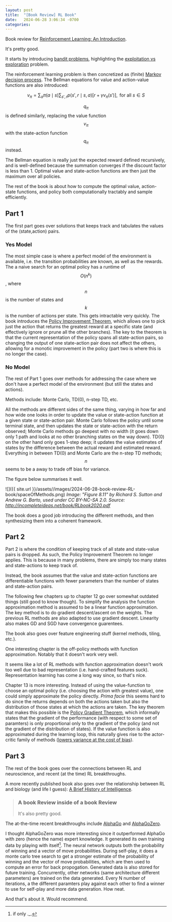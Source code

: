 ```yaml
---
layout: post
title:  "[Book Review] RL Book" 
date:   2024-06-28 3:06:34 -0700
categories: 
---
```


Book review for [Reinforcement Learning: An Introduction](http://incompleteideas.net/book/the-book.html).

It's pretty good.

It starts by introducing [bandit problems](https://en.wikipedia.org/wiki/Multi-armed_bandit), highlighting the [exploitation vs exploration](https://en.wikipedia.org/wiki/Exploration-exploitation_dilemma) problem. 

The reinforcement learning problem is then concretized as (finite) [Markov decision process](https://en.wikipedia.org/wiki/Markov_decision_process).
The Bellman equations for value and action-value functions are also introduced:

$$v_\pi = \sum_a \pi(a\mid s) \sum_{s',r} p(s',r \mid s,a) [r + \gamma v_\pi(s')], \, \text{ for all } s \in S$$

$$q_\pi$$ is defined similarly, replacing the value function $$v_\pi$$ with the state-action function $$q_\pi$$ instead.

The Bellman equation is really just the expected reward defined recursively, and is well-defined because the summation converges if the discount factor is less than 1.
Optimal value and state-action functions are then just the maximum over all policies. 

The rest of the book is about how to compute the optimal value, action-state functions, and policy both computationally tractably and sample efficiently. 

## Part 1
The first part goes over solutions that keeps track and tabulates the values of the (state,action) pairs.

### Yes Model
The most simple case is where a perfect model of the environment is available, i.e. the transition probabilities are known, as well as the rewards. 
The a naive search for an optimal policy has a runtime of $$O(n^k)$$, where $$n$$ is the number of states and $$k$$ is the number of actions per state. This gets intractable very quickly.
The book introduces the [Policy Improvement Theorem](http://incompleteideas.net/book/ebook/node42.html), which allows one to pick just the action that returns the greatest reward at a specific state (and effectively ignore or prune all the other branches). The key to the theorem is that the current representation of the policy spans all state-action pairs, so changing the output of one state-action pair does not affect the others, allowing for a monotic improvement in the policy (part two is where this is no longer the case).

### No Model
The rest of Part 1 goes over methods for addressing the case where we don't have a perfect model of the environment (but still the states and actions).

Methods include: Monte Carlo, TD(0), n-step TD, etc.

All the methods are different sides of the same thing, varying in how far and how wide one looks in order to update the value or state-action function at a given state or state-action pair.
Monte Carlo follows the policy until some terminal state, and then updates the state or state-action with the return observed; Monte Carlo methods go deepest with no width (it goes down only 1 path and looks at no other branching states on the way down). TD(0) on the other hand only goes 1-step deep; it updates the value estimates of states by the difference between the actual reward and estimated reward. Everything in between TD(0) and Monte Carlo are the n-step TD methods; $$n$$ seems to be a away to trade off bias for variance.

The figure below summarises it well.

![]({{ site.url }}/assets//images/2024-06-28-book-review-RL-book/spaceOfMethods.png)
*Image: "Figure 8.11" by Richard S. Sutton and Andrew G. Barto, used under CC BY-NC-SA 2.0. Source: <http://incompleteideas.net/book/RLbook2020.pdf>*

The book does a good job introducing the different methods, and then synthesizing them into a coherent framework.

## Part 2
Part 2 is where the condition of keeping track of all state and state-value pairs is dropped. As such, the Policy Improvement Theorem no longer applies. This is because in many problems, there are simply too many states and state-actions to keep track of.

Instead, the book assumes that the value and state-action functions are differentiable functions with fewer parameters than the number of states and state-action pairs. 

The following few chapters up to chapter 12 go over somewhat outdated things (still good to know though). To simplify the analysis the function approximation method is assumed to be a linear function approximation. The key method is to do gradient descent/ascent on the weights. The previous RL methods are also adapted to use gradient descent. Linearity also makes GD and SGD have convergence guarentees. 

The book also goes over feature engineering stuff (kernel methods, tiling, etc.). 

One interesting chapter is the off-policy methods with function approximation. Notably that it doesn't work very well.

It seems like a lot of RL methods with function approximation doesn't work too well due to bad representation (i.e. hand-crafted features suck). Representation learning has come a long way since, so that's nice. 

Chapter 13 is more interesting. Instead of using the value-function to choose an optimal policy (i.e. choosing the action with greatest value), one could simply approximate the policy directly. *Prima facie* this seems hard to do since the returns depends on both the actions taken but also the distribution of those states at which the actions are taken. The key theorem that makes this possible is the [Policy Gradient Theorem](https://lilianweng.github.io/posts/2018-04-08-policy-gradient/#proof-of-policy-gradient-theorem), which informally states that the gradient of the performance (with respect to some set of paramters) is only proportional only to the gradient of the policy (and not the gradient of the distribution of states). If the value function is also approximated during the learning loop, this naturally gives rise to the actor-critic family of methods ([lowers variance at the cost of bias](https://en.wikipedia.org/wiki/Bias–variance_tradeoff)).

## Part 3
The rest of the book goes over the connections between RL and neuroscience, and recent (at the time) RL breakthroughs.

A more recently published book also goes over the relationship between RL and biology (and life I guess): [A Brief History of Intelligence](https://www.amazon.com/Brief-History-Intelligence-Humans-Breakthroughs/dp/0063286343). 
> ### A book Review inside of a book Review
> It's also pretty good.

The at-the-time recent breakthroughs include [AlphaGo](https://www.nature.com/articles/nature16961) and [AlphaGoZero](https://www.nature.com/articles/nature24270).

I thought AlphaGoZero was more interesting since it outperformed AlphaGo with zero (hence the name) expert knowledge. It generated its own training data by playing with itself[^1]. The neural network outputs both the probability of winning and a vector of move probabilities. During self-play, it does a monte carlo tree search to get a stronger estimate of the probability of winning and the vector of move probabilities, which are then used to compute an error for back propogation. Generated data is also stored for future training. Concurrently, other networks (same architecture different parameters) are trained on the data generated. Every N number of iterations, a the different paramters play against each other to find a winner to use for self-play and more data generation. How neat.

And that's about it. Would recommend. 

[^1]: if only ._.